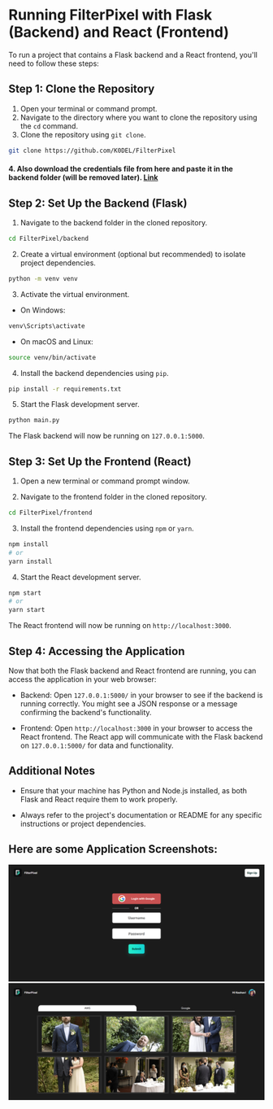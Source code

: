 # Running FilterPixel with Flask (Backend) and React (Frontend)

To run a project that contains a Flask backend and a React frontend, you'll need to follow these steps:

## Step 1: Clone the Repository

1. Open your terminal or command prompt.
2. Navigate to the directory where you want to clone the repository using the `cd` command.
3. Clone the repository using `git clone`.

```bash
git clone https://github.com/K0DEL/FilterPixel
```

#### 4. Also download the credentials file from here and paste it in the backend folder (will be removed later). [Link](https://drive.google.com/file/d/1weOfqqGTHee83F2aVzLMooSsYYydsN1_/view?usp=sharing)

## Step 2: Set Up the Backend (Flask)

1. Navigate to the backend folder in the cloned repository.

```bash
cd FilterPixel/backend
```

2. Create a virtual environment (optional but recommended) to isolate project dependencies.

```bash
python -m venv venv
```

3. Activate the virtual environment.

- On Windows:

```bash
venv\Scripts\activate
```

- On macOS and Linux:

```bash
source venv/bin/activate
```

4. Install the backend dependencies using `pip`.

```bash
pip install -r requirements.txt
```

5. Start the Flask development server.

```bash
python main.py
```

The Flask backend will now be running on `127.0.0.1:5000`.

## Step 3: Set Up the Frontend (React)

1. Open a new terminal or command prompt window.

2. Navigate to the frontend folder in the cloned repository.

```bash
cd FilterPixel/frontend
```

3. Install the frontend dependencies using `npm` or `yarn`.

```bash
npm install
# or
yarn install
```

4. Start the React development server.

```bash
npm start
# or
yarn start
```

The React frontend will now be running on `http://localhost:3000`.

## Step 4: Accessing the Application

Now that both the Flask backend and React frontend are running, you can access the application in your web browser:

- Backend: Open `127.0.0.1:5000/` in your browser to see if the backend is running correctly. You might see a JSON response or a message confirming the backend's functionality.

- Frontend: Open `http://localhost:3000` in your browser to access the React frontend. The React app will communicate with the Flask backend on `127.0.0.1:5000/` for data and functionality.

## Additional Notes

- Ensure that your machine has Python and Node.js installed, as both Flask and React require them to work properly.

- Always refer to the project's documentation or README for any specific instructions or project dependencies.

## Here are some Application Screenshots:

![Login Screen](images/login.png)
![Home Screen](images/home.png)
